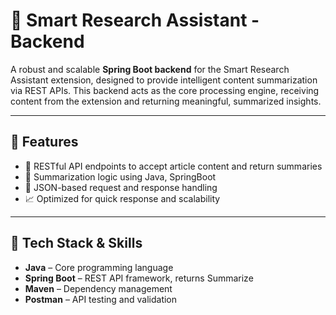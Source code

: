 # 🔧 Smart Research Assistant - Backend

A robust and scalable **Spring Boot backend** for the Smart Research Assistant extension, designed to provide intelligent content summarization via REST APIs. This backend acts as the core processing engine, receiving content from the extension and returning meaningful, summarized insights.

---

## 🌟 Features

- 📡 RESTful API endpoints to accept article content and return summaries  
- 🧠 Summarization logic using Java, SpringBoot
- 🔄 JSON-based request and response handling  
- 📈 Optimized for quick response and scalability  

---

## 💼 Tech Stack & Skills

- **Java** – Core programming language  
- **Spring Boot** – REST API framework, returns Summarize   
- **Maven** – Dependency management  
- **Postman** – API testing and validation  
